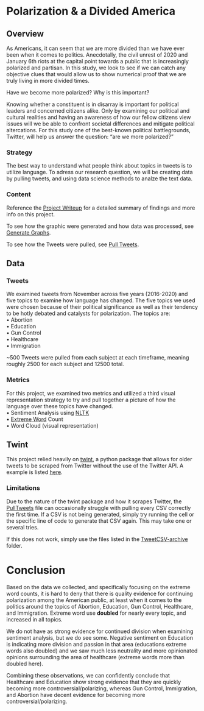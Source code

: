 # Polarization & a Divided America

## Overview

As Americans, it can seem that we are more divided than we have ever been when it comes to politics. Anecdotally, the civil unrest of 2020 and January 6th riots at the capital point towards a public that is increasingly polarized and partisan. In this study, we look to see if we can catch any objective clues that would allow us to show numerical proof that we are truly living in more divided times.

Have we become more polarized? Why is this important?

Knowing whether a constituent is in disarray is important for political leaders and concerned citizens alike. Only by examining our political and cultural realities and having an awareness of how our fellow citizens view issues will we be able to confront societal differences and mitigate political altercations.
For this study one of the best-known political battlegrounds, Twitter, will help us answer the question: “are we more polarized?”

### Strategy

The best way to understand what people think about topics in tweets is to utilize language. To adress our research question, we will be creating data by pulling tweets, and using data science methods to analze the text data.

### Content

Reference the [Project Writeup](Polarization%20%26%20a%20Divided%20America.pdf) for a detailed summary of findings and more info on this project. 

To see how the graphic were generated and how data was processed, see [Generate Graphs](GenerateGraphs.ipynb).

To see how the Tweets were pulled, see [Pull Tweets](PullTweets.ipynb).

## Data
### Tweets

We examined tweets from November across five years (2016-2020) and five topics to examine how language has changed. The five topics we used were chosen because of their political significance as well as their tendency to be hotly debated and catalysts for polarization. The topics are:  
• Abortion  
• Education  
• Gun Control  
• Healthcare  
• Immigration  

~500 Tweets were pulled from each subject at each timeframe, meaning roughly 2500 for each subject and 12500 total.

### Metrics

For this project, we examined two metrics and utilized a third visual representation strategy to try and pull together a picture of how the language over these topics have changed.  
• Sentiment Analysis using [NLTK](https://www.nltk.org/)  
• [Extreme Word](extremewords.txt) Count   
• Word Cloud (visual representation)  

## Twint

This project relied heavily on [twint](https://github.com/twintproject/twint), a python package that allows for older tweets to be scraped from Twitter without the use of the Twitter API. A example is listed [here](twintPullExample.py). 

### Limitations
Due to the nature of the twint package and how it scrapes Twitter, the [PullTweets](PullTweets.ipynb) file can occasionally struggle with pulling every CSV correctly the first time. If a CSV is not being generated, simply try running the cell or the specific line of code to generate that CSV again. This may take one or several tries.

If this does not work, simply use the files listed in the [TweetCSV-archive](TweetCSV_archive) folder.

# Conclusion

Based on the data we collected, and specifically focusing on the extreme word counts, it is hard to deny that there is quality evidence for continuing polarization among the American public, at least when it comes to the politics around the topics of Abortion, Education, Gun Control, Healthcare, and Immigration. Extreme word use **doubled** for nearly every topic, and increased in all topics.

We do not have as strong evidence for continued division when examining sentiment analysis, but we do see some. Negative sentiment on Education is indicating more division and passion in that area (educations extreme words also doubled) and we saw much less neutrality and more opinionated opinions surrounding the area of healthcare (extreme words more than doubled here).

Combining these observations, we can confidently conclude that Healthcare and Education show strong evidence that they are quickly becoming more controversial/polarizing, whereas Gun Control, Immigration, and Abortion have decent evidence for becoming more controversial/polarizing.
